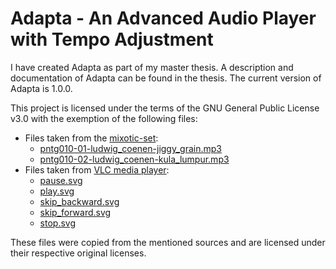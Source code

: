 # Adapta - An Advanced Audio Player with Tempo Adjustment

I have created Adapta as part of my master thesis. A description and
documentation of Adapta can be found in the thesis. The current version of
Adapta is 1.0.0.

This project is licensed under the terms of the GNU General Public License v3.0
with the exemption of the following files:
* Files taken from the
  [mixotic-set](http://www.cp.jku.at/datasets/fingerprinting/):
    * [pntg010-01-ludwig_coenen-jiggy_grain.mp3](example/pntg010-01-ludwig_coenen-jiggy_grain.mp3)
    * [pntg010-02-ludwig_coenen-kula_lumpur.mp3](example/pntg010-02-ludwig_coenen-kula_lumpur.mp3)
* Files taken from [VLC media player](https://www.videolan.org/vlc/):
    * [pause.svg](adapta/resources/pause.svg)
    * [play.svg](adapta/resources/play.svg)
    * [skip_backward.svg](adapta/resources/skip_backward.svg)
    * [skip_forward.svg](adapta/resources/skip_forward.svg)
    * [stop.svg](adapta/resources/stop.svg)

These files were copied from the mentioned sources and are licensed under their
respective original licenses.
